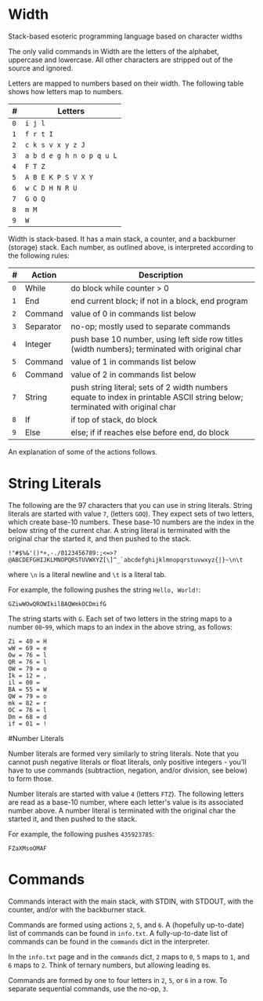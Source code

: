 # Width
Stack-based esoteric programming language based on character widths

The only valid commands in Width are the letters of the alphabet, uppercase and lowercase. All other characters are stripped out of the source and ignored.

Letters are mapped to numbers based on their width. The following table shows how letters map to numbers.

| # | Letters |
| - | ------- |
| `0` | `i j l` |
| `1` | `f r t I` |
| `2` | `c k s v x y z J` |
| `3` | `a b d e g h n o p q u L` |
| `4` | `F T Z` |
| `5` | `A B E K P S V X Y` |
| `6` | `w C D H N R U` |
| `7` | `G O Q` |
| `8` | `m M` |
| `9` | `W` |

Width is stack-based. It has a main stack, a counter, and a backburner (storage) stack. Each number, as outlined above, is interpreted according to the following rules:

| # | Action | Description |
| - | ------ | ----------- |
| `0` | While | do block while counter > 0 |
| `1` | End | end current block; if not in a block, end program |
| `2` | Command | value of 0 in commands list below |
| `3` | Separator | no-op; mostly used to separate commands |
| `4` | Integer | push base 10 number, using left side row titles (width numbers); terminated with original char |
| `5` | Command | value of 1 in commands list below |
| `6` | Command | value of 2 in commands list below |
| `7` | String | push string literal; sets of 2 width numbers equate to index in printable ASCII string below; terminated with original char |
| `8` | If | if top of stack, do block  |
| `9` | Else | else; if if reaches else before end, do block |

An explanation of some of the actions follows.

# String Literals

The following are the 97 characters that you can use in string literals. String literals are started with value `7`, (letters `GOQ`). They expect sets of two letters, which create base-10 numbers. These base-10 numbers are the index in the below string of the current char. A string literal is terminated with the original char the started it, and then pushed to the stack.

```
!"#$%&'()*+,-./0123456789:;<=>?@ABCDEFGHIJKLMNOPQRSTUVWXYZ[\]^_`abcdefghijklmnopqrstuvwxyz{|}~\n\t
```
 
 where `\n` is a literal newline and `\t` is a literal tab.

For example, the following pushes the string `Hello, World!`:

```
GZiwWOwQROWIkilBAQWmkOCDmifG
```

The string starts with `G`. Each set of two letters in the string maps to a number `00`-`99`, which maps to an index in the above string, as follows:

```
Zi = 40 = H
wW = 69 = e
Ow = 76 = l
QR = 76 = l
OW = 79 = o
Ik = 12 = ,
il = 00 =  
BA = 55 = W
QW = 79 = o
mk = 82 = r
OC = 76 = l
Dm = 68 = d
if = 01 = !
```

#Number Literals

Number literals are formed very similarly to string literals. Note that you cannot push negative literals or float literals, only positive integers - you'll have to use commands (subtraction, negation, and/or division, see below) to form those.

Number literals are started with value `4` (letters `FTZ`). The following letters are read as a base-10 number, where each letter's value is its associated number above. A number literal is terminated with the original char the started it, and then pushed to the stack.

For example, the following pushes `435923785`:

```
FZaXMsoOMAF
```

# Commands

Commands interact with the main stack, with STDIN, with STDOUT, with the counter, and/or with the backburner stack.

Commands are formed using actions `2`, `5`, and `6`. A (hopefully up-to-date) list of commands can be found in `info.txt`. A fully-up-to-date list of commands can be found in the `commands` dict in the interpreter.

In the `info.txt` page and in the `commands` dict, `2` maps to `0`, `5` maps to `1`, and `6` maps to `2`. Think of ternary numbers, but allowing leading `0`s.

Commands are formed by one to four letters in `2`, `5`, or `6` in a row. To separate sequential commands, use the no-op, `3`.
